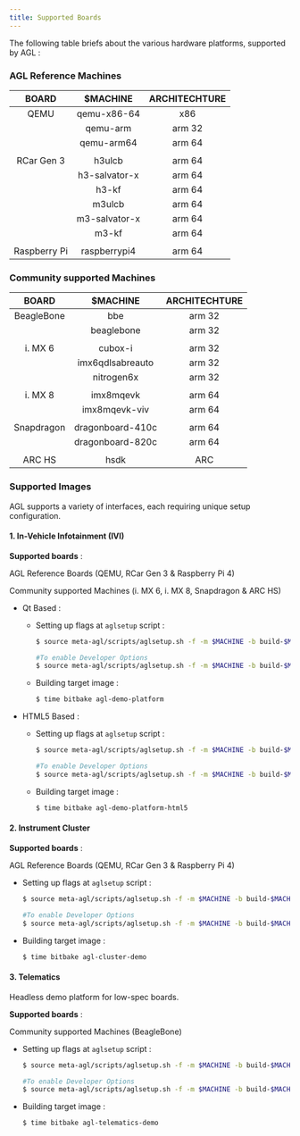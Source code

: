 ```yaml
---
title: Supported Boards
---
```


The following table briefs about the various hardware platforms, supported by AGL :

### AGL Reference Machines

|      BOARD      |    $MACHINE    | ARCHITECHTURE |
|:---------------:|:--------------:|:-------------:|
|       QEMU      |   qemu-x86-64  |      x86      |
|                 |    qemu-arm    |     arm 32    |
|                 |   qemu-arm64   |     arm 64    |
|                 |                |               |
|    RCar Gen 3   |     h3ulcb     |     arm 64    |
|                 | h3-salvator-x  |     arm 64    |
|                 |      h3-kf     |     arm 64    |
|                 |     m3ulcb     |     arm 64    |
|                 | m3-salvator-x  |     arm 64    |
|                 |      m3-kf     |     arm 64    |
|                 |                |               |
|  Raspberry Pi   |  raspberrypi4  |     arm 64    |

### Community supported Machines

|    BOARD   	|     $MACHINE     	| ARCHITECHTURE |
|:-------------:|:-----------------:|:-------------:|
|  BeagleBone 	|        bbe       	|     arm 32    |
|            	|    beaglebone    	|     arm 32    |
|            	|                  	|               |
|   i. MX 6  	|      cubox-i     	|     arm 32    |
|            	| imx6qdlsabreauto 	|     arm 32    |
|            	|    nitrogen6x    	|     arm 32    |
|            	|                  	|               |
|   i. MX 8  	|     imx8mqevk    	|     arm 64    |
|            	|   imx8mqevk-viv  	|     arm 64    |
|            	|                  	|               |
|  Snapdragon 	| dragonboard-410c 	|     arm 64    |
|            	| dragonboard-820c 	|     arm 64    |
|            	|                  	|               |
|    ARC HS   	|       hsdk       	|      ARC      |


### Supported Images

AGL supports a variety of interfaces, each requiring unique setup configuration.

#### 1. In-Vehicle Infotainment (IVI)

**Supported boards** :

AGL Reference Boards (QEMU, RCar Gen 3 & Raspberry Pi 4)

Community supported Machines (i. MX 6, i. MX 8, Snapdragon & ARC HS)

* Qt Based :

    * Setting up flags at `aglsetup` script :

        ```sh
        $ source meta-agl/scripts/aglsetup.sh -f -m $MACHINE -b build-$MACHINE agl-demo

        #To enable Developer Options
        $ source meta-agl/scripts/aglsetup.sh -f -m $MACHINE -b build-$MACHINE agl-demo agl-devel
        ```

    * Building target image :

        ```sh
        $ time bitbake agl-demo-platform
        ```

* HTML5 Based :

    * Setting up flags at `aglsetup` script :

        ```sh
        $ source meta-agl/scripts/aglsetup.sh -f -m $MACHINE -b build-$MACHINE agl-demo agl-profile-graphical-html5

        #To enable Developer Options
        $ source meta-agl/scripts/aglsetup.sh -f -m $MACHINE -b build-$MACHINE agl-demo agl-profile-graphical-html5 agl-devel
        ```

    * Building target image :

        ```sh
        $ time bitbake agl-demo-platform-html5
        ```


#### 2. Instrument Cluster

**Supported boards** :

AGL Reference Boards (QEMU, RCar Gen 3 & Raspberry Pi 4)

* Setting up flags at `aglsetup` script :

    ```sh
    $ source meta-agl/scripts/aglsetup.sh -f -m $MACHINE -b build-$MACHINE agl-cluster-demo

    #To enable Developer Options
    $ source meta-agl/scripts/aglsetup.sh -f -m $MACHINE -b build-$MACHINE agl-cluster-demo agl-devel
    ```

* Building target image :

    ```sh
    $ time bitbake agl-cluster-demo
    ```

#### 3. Telematics

Headless demo platform for low-spec boards.

**Supported boards** :

Community supported Machines (BeagleBone)


* Setting up flags at `aglsetup` script :

    ```sh
    $ source meta-agl/scripts/aglsetup.sh -f -m $MACHINE -b build-$MACHINE agl-telematics-demo

    #To enable Developer Options
    $ source meta-agl/scripts/aglsetup.sh -f -m $MACHINE -b build-$MACHINE agl-telematics-demo agl-devel
    ```

* Building target image :

    ```sh
    $ time bitbake agl-telematics-demo
    ```